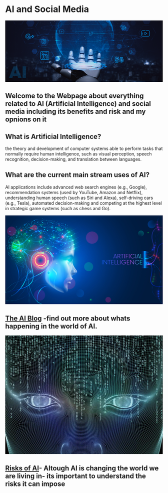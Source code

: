 # AI and Social Media

![Header](assets/img/AI-Social-Media.png)

## Welcome to the Webpage about everything related to AI (Artificial Intelligence) and social media including its benefits and risk and my opnions on it

## What is Artificial Intelligence?
the theory and development of computer systems able to perform tasks that normally require human intelligence, such as visual perception, speech recognition, decision-making, and translation between languages.

## What are the current main stream uses of AI?
AI applications include advanced web search engines (e.g., Google), recommendation systems (used by YouTube, Amazon and Netflix), understanding human speech (such as Siri and Alexa), self-driving cars (e.g., Tesla), automated decision-making and competing at the highest level in strategic game systems (such as chess and Go).

![](assets/img/AI-2.jpg)
##  [The AI Blog](aiblogs.md) -find out more about whats happening in the world of AI.

![](assets/img/AI-3.png)
## [Risks of AI](airisks.md)- Altough AI is changing the world we are living in- its important to understand the risks it can impose ##










